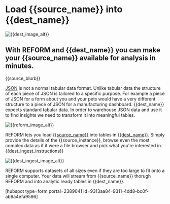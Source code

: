 # Load {{source_name}} into {{dest_name}}

![{{dest_image_alt}}]({{dest_image}})

## With REFORM and {{dest_name}} you can make your {{source_name}} available for analysis in minutes.

{{source_blurb}}

[JSON](https://en.wikipedia.org/wiki/JSON) is not a normal tabular data format. Unlike tabular data the structure of each piece of JSON is tailored to a specific purpose. For example a piece of JSON for a form about you and your pets would have a very different structure to a piece of JSON for a manufacturing dashboard. {{dest_name}} expects standard tabular data. In order to warehouse JSON data and use it to find insights we need to transform it into meaningful tables.

![{{reform_image_alt}}]({{reform_image}})

REFORM lets you load [{{source_name}}]({{source_url}}) into tables in [{{dest_name}}]({{dest_url}}). Simply provide the details of the {{source_instance}}, browse even the most complex data as if it were a file browser and pick what you're interested in. {{dest_ingest_instructions}}

![{{dest_ingest_image_alt}}]({{dest_ingest_image}})

REFORM supports datasets of all sizes even if they are too large to fit onto a single computer. Your data will stream from {{source_name}} thorugh REFORM and into analytic ready tables in {{dest_name}}.

[hubspot type=form portal=2389041 id=9313aa84-9311-4dd8-bc0f-ab9a4efa9596]
